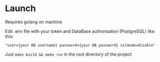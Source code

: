 # Launch
Requires golang on machine

Edit .env file with your token and DataBase authorisation (PostgreSQL) like this:

`"user={your DB username} password={your DB password} sslmode=disable"`

Just `make build && make run` in the root directory of the project
